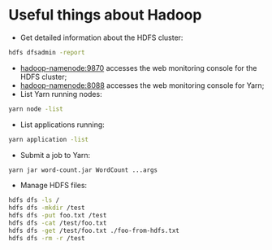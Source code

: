 # Useful things about Hadoop

- Get detailed information about the HDFS cluster:

```bash
hdfs dfsadmin -report
```

- [hadoop-namenode:9870](http://hadoop-namenode:9870) accesses the web monitoring console for the HDFS cluster;
- [hadoop-namenode:8088](http://hadoop-namenode:8088) accesses the web monitoring console for Yarn;
- List Yarn running nodes:

```bash
yarn node -list
```

- List applications running:

```bash
yarn application -list
```

- Submit a job to Yarn:

```bash
yarn jar word-count.jar WordCount ...args
```

- Manage HDFS files:

```bash
hdfs dfs -ls /
hdfs dfs -mkdir /test
hdfs dfs -put foo.txt /test
hdfs dfs -cat /test/foo.txt
hdfs dfs -get /test/foo.txt ./foo-from-hdfs.txt
hdfs dfs -rm -r /test
```

